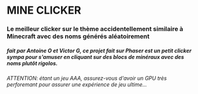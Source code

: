 # MINE CLICKER 
### Le meilleur clicker sur le thème accidentellement similaire à Minecraft avec des noms générés aléatoirement 
##### fait par Antoine O et Victor G, ce projet fait sur Phaser est un petit clicker sympa pour s'amuser en cliquant sur des blocs de minéraux avec des noms plutôt rigolos.
###### ATTENTION: étant un jeu AAA, assurez-vous d'avoir un GPU très perforemant pour assurer une expérience de jeu ultime...